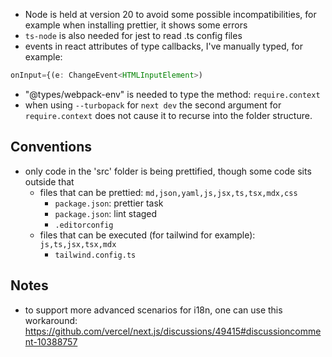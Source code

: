 - Node is held at version 20 to avoid some possible incompatibilities, for example when installing prettier, it shows some errors
- `ts-node` is also needed for jest to read .ts config files
- events in react attributes of type callbacks, I've manually typed, for example:

```typescript jsx
onInput={(e: ChangeEvent<HTMLInputElement>)
```

- "@types/webpack-env" is needed to type the method: `require.context`
- when using `--turbopack` for `next dev` the second argument for `require.context` does not cause it to recurse into
  the folder structure.

## Conventions

- only code in the 'src' folder is being prettified, though some code sits outside that
  - files that can be prettied: `md,json,yaml,js,jsx,ts,tsx,mdx,css` 
    - `package.json`: prettier task
    - `package.json`: lint staged
    - `.editorconfig`
  - files that can be executed (for tailwind for example): `js,ts,jsx,tsx,mdx`
    - `tailwind.config.ts`

## Notes

- to support more advanced scenarios for i18n, one can use this workaround: 
  https://github.com/vercel/next.js/discussions/49415#discussioncomment-10388757